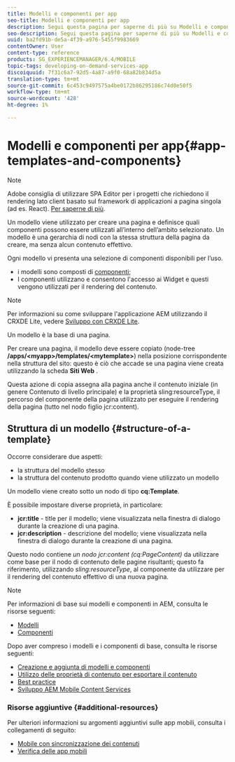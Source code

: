 ```yaml
---
title: Modelli e componenti per app
seo-title: Modelli e componenti per app
description: Segui questa pagina per saperne di più su Modelli e componenti per app. Fornisce informazioni dettagliate sulla struttura dei modelli.
seo-description: Segui questa pagina per saperne di più su Modelli e componenti per app. Fornisce informazioni dettagliate sulla struttura dei modelli.
uuid: ba2fd91b-de5a-4f39-a976-5455f9983669
contentOwner: User
content-type: reference
products: SG_EXPERIENCEMANAGER/6.4/MOBILE
topic-tags: developing-on-demand-services-app
discoiquuid: 7f31c6a7-92d5-4a87-a9f0-68a82b834d5a
translation-type: tm+mt
source-git-commit: 6c453c9497575a4be0172b86295186c74d0e50f5
workflow-type: tm+mt
source-wordcount: '428'
ht-degree: 1%

---
```



# Modelli e componenti per app{#app-templates-and-components}

>[!NOTE]
>
> Adobe consiglia di utilizzare SPA Editor per i progetti che richiedono il rendering lato client basato sul framework di applicazioni a pagina singola (ad es. React). [Per saperne di più](/help/sites-developing/spa-overview.md).

Un modello viene utilizzato per creare una pagina e definisce quali componenti possono essere utilizzati all’interno dell’ambito selezionato. Un modello è una gerarchia di nodi con la stessa struttura della pagina da creare, ma senza alcun contenuto effettivo.

Ogni modello vi presenta una selezione di componenti disponibili per l’uso.

* i modelli sono composti di [componenti](/help/sites-developing/components.md);
* I componenti utilizzano e consentono l&#39;accesso ai Widget e questi vengono utilizzati per il rendering del contenuto.

>[!NOTE]
>
>Per informazioni su come sviluppare l&#39;applicazione AEM utilizzando il CRXDE Lite, vedere [Sviluppo con CRXDE Lite](/help/sites-developing/developing-with-crxde-lite.md).

Un modello è la base di una pagina.

Per creare una pagina, il modello deve essere copiato (node-tree **/apps/&lt;myapp>/templates/&lt;mytemplate>**) nella posizione corrispondente nella struttura del sito: questo è ciò che accade se una pagina viene creata utilizzando la scheda **Siti Web** .

Questa azione di copia assegna alla pagina anche il contenuto iniziale (in genere Contenuto di livello principale) e la proprietà sling:resourceType, il percorso del componente della pagina utilizzato per eseguire il rendering della pagina (tutto nel nodo figlio jcr:content).

## Struttura di un modello {#structure-of-a-template}

Occorre considerare due aspetti:

* la struttura del modello stesso
* la struttura del contenuto prodotto quando viene utilizzato un modello

Un modello viene creato sotto un nodo di tipo **cq:Template**.

È possibile impostare diverse proprietà, in particolare:

* **jcr:title** - title per il modello; viene visualizzata nella finestra di dialogo durante la creazione di una pagina.
* **jcr:description** - descrizione del modello; viene visualizzata nella finestra di dialogo durante la creazione di una pagina.

Questo nodo contiene *un nodo jcr:content (cq:PageContent)* da utilizzare come base per il nodo di contenuto delle pagine risultanti; questo fa riferimento, utilizzando *sling:resourceType*, al componente da utilizzare per il rendering del contenuto effettivo di una nuova pagina.

>[!NOTE]
>
>Per informazioni di base sui modelli e componenti in AEM, consulta le risorse seguenti:
>
>* [Modelli](/help/sites-developing/templates.md)
>* [Componenti](/help/sites-developing/components.md)

>



Dopo aver compreso i modelli e i componenti di base, consulta le risorse seguenti:

* [Creazione e aggiunta di modelli e componenti](/help/mobile/mobile-ondemand-app-templates.md)
* [Utilizzo delle proprietà di contenuto per esportare il contenuto](/help/mobile/on-demand-content-properties-exporting.md)
* [Best practice  ](/help/mobile/best-practices-aem-mobile.md)
* [Sviluppo  AEM Mobile Content Services](/help/mobile/developing-content-services.md)

### Risorse aggiuntive {#additional-resources}

Per ulteriori informazioni su argomenti aggiuntivi sulle app mobili, consulta i collegamenti di seguito:

* [Mobile con sincronizzazione dei contenuti](/help/mobile/mobile-ondemand-contentsync.md)
* [Verifica delle app mobili](/help/mobile/develop-mobile-apps-testing.md)


